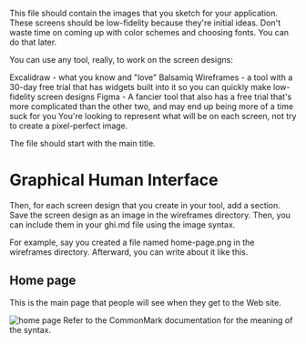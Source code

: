This file should contain the images that you sketch for your application. These screens should be low-fidelity because they're initial ideas. Don't waste time on coming up with color schemes and choosing fonts. You can do that later.

You can use any tool, really, to work on the screen designs:

Excalidraw  - what you know and "love"
Balsamiq Wireframes  - a tool with a 30-day free trial that has widgets built into it so you can quickly make low-fidelity screen designs
Figma  - A fancier tool that also has a free trial that's more complicated than the other two, and may end up being more of a time suck for you
You're looking to represent what will be on each screen, not try to create a pixel-perfect image.

The file should start with the main title.

# Graphical Human Interface
Then, for each screen design that you create in your tool, add a section. Save the screen design as an image in the wireframes directory. Then, you can include them in your ghi.md file using the image syntax.

For example, say you created a file named home-page.png in the wireframes directory. Afterward, you can write about it like this.

## Home page

This is the main page that people will see when they
get to the Web site.

![home page](wireframes/home-page.png)
Refer to the CommonMark documentation for the meaning of the syntax.